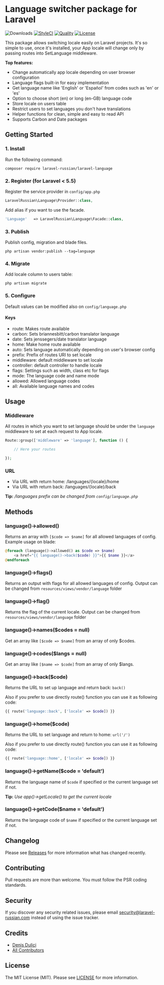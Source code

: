# Language switcher package for Laravel

![Downloads](https://img.shields.io/packagist/dt/laravel-russian/laravel-language)
[![StyleCI](https://github.styleci.io/repos/102290249/shield?style=flat&branch=master)](https://styleci.io/repos/102290249)
[![Quality](https://img.shields.io/scrutinizer/quality/g/laravel-russian/laravel-language?label=quality)](https://scrutinizer-ci.com/g/laravel-russian/laravel-language)
[![License](https://img.shields.io/github/license/laravel-russian/laravel-language)](LICENSE.md)

This package allows switching locale easily on Laravel projects. It's so simple to use, once it's installed, your App locale will change only by passing routes into SetLanguage middleware.

**Top features:**

-   Change automatically app locale depending on user browser configuration
-   Language flags built-in for easy implementation
-   Get language name like 'English' or 'Español' from codes such as 'en' or 'es'
-   Option to choose short (en) or long (en-GB) language code
-   Store locale on users table
-   Restrict users to set languages you don't have translations
-   Helper functions for clean, simple and easy to read API
-   Supports Carbon and Date packages

## Getting Started

### 1. Install

Run the following command:

```
composer require laravel-russian/laravel-language
```

### 2. Register (for Laravel < 5.5)

Register the service provider in `config/app.php`

```php
LaravelRussian\Language\Provider::class,
```

Add alias if you want to use the facade.

```php
'Language'   => LaravelRussian\Language\Facade::class,
```

### 3. Publish

Publish config, migration and blade files.

```
php artisan vendor:publish --tag=language
```

### 4. Migrate

Add locale column to users table:

```
php artisan migrate
```

### 5. Configure

Default values can be modified also on `config/language.php`

#### Keys

-   route: Makes route available
-   carbon: Sets briannesbitt/carbon translator language
-   date: Sets jenssegers/date translator language
-   home: Make home route available
-   auto: Sets language automatically depending on user's browser config
-   prefix: Prefix of routes URI to set locale
-   middleware: default middleware to set locale
-   controller: default controller to handle locale
-   flags: Settings such as width, class etc for flags
-   mode: The language code and name mode
-   allowed: Allowed language codes
-   all: Available language names and codes

## Usage

### Middleware

All routes in which you want to set language should be under the `language`
middleware to set at each request to App locale.

```php
Route::group(['middleware' => 'language'], function () {

    // Here your routes

});
```

### URL

-   Via URL with return home: /languages/{locale}/home
-   Via URL with return back: /languages/{locale}/back

**Tip:** _/languages prefix can be changed from `config/language.php`_

## Methods

### language()->allowed()

Returns an array with `[$code => $name]` for all allowed
languages of config. Example usage on blade:

```php
@foreach (language()->allowed() as $code => $name)
    <a href="{{ language()->back($code) }}">{{ $name }}</a>
@endforeach
```

### language()->flags()

Returns an output with flags for all allowed languages of config.
Output can be changed from `resources/views/vendor/language` folder

### language()->flag()

Returns the flag of the current locale.
Output can be changed from `resources/views/vendor/language` folder

### language()->names($codes = null)

Get an array like `[$code => $name]` from an array of only $codes.

### language()->codes($langs = null)

Get an array like `[$name => $code]` from an array of only $langs.

### language()->back($code)

Returns the URL to set up language and return back: `back()`

Also if you prefer to use directly route() function you can use it
as following code:

```php
{{ route('language::back', ['locale' => $code]) }}
```

### language()->home($code)

Returns the URL to set language and return to home: `url('/')`

Also if you prefer to use directly route() function you can use it
as following code:

```php
{{ route('language::home', ['locale' => $code]) }}
```

### language()->getName($code = 'default')

Returns the language name of `$code` if specified or the current
language set if not.

**Tip:** _Use app()->getLocale() to get the current locale_

### language()->getCode($name = 'default')

Returns the language code of `$name` if specified or the current
language set if not.

## Changelog

Please see [Releases](../../releases) for more information what has changed recently.

## Contributing

Pull requests are more than welcome. You must follow the PSR coding standards.

## Security

If you discover any security related issues, please email security@laravel-russian.com instead of using the issue tracker.

## Credits

-   [Denis Duliçi](https://github.com/denisdulici)
-   [All Contributors](../../contributors)

## License

The MIT License (MIT). Please see [LICENSE](LICENSE.md) for more information.
